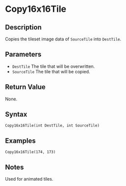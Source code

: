 # Copy16x16Tile

## Description
Copies the tileset image data of `SourceTile` into `DestTile`.

## Parameters
- `DestTile`
The tile that will be overwritten.
- `SourceTile`
The tile that will be copied.

## Return Value
None.

## Syntax
```
Copy16x16Tile(int DestTile, int SourceTile)
```

## Examples
```
Copy16x16Tile(174, 173)
```

## Notes
Used for animated tiles.